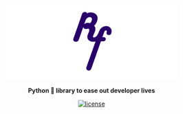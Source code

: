 <div align="center">

<img src="docs/static/logo.png" width="400px"> 
  
**Python 🐍 library to ease out developer lives**
  
[![license](https://img.shields.io/github/license/bipinKrishnan/random-functions)](https://github.com/bipinKrishnan/random-functions/blob/main/LICENSE)

  
</div>
